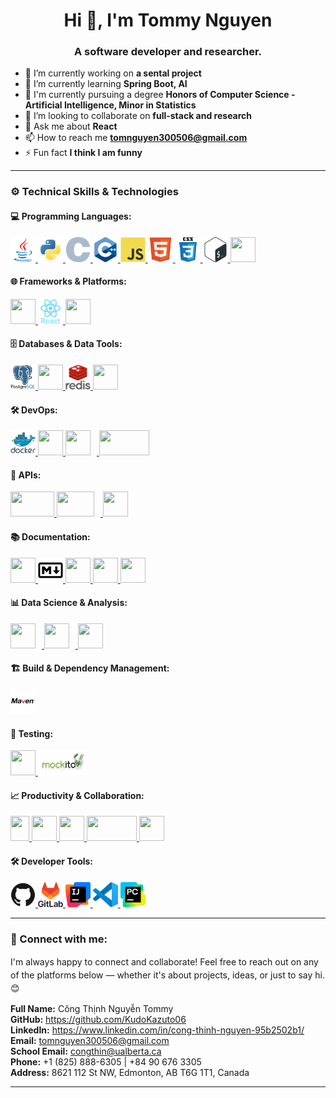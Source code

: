 <h1 align="center">Hi 👋, I'm Tommy Nguyen</h1>
<h3 align="center">A software developer and researcher.</h3>

- 🔭 I’m currently working on **a sental project**  
- 🌱 I’m currently learning **Spring Boot, AI**  
- 📜 I'm currently pursuing a degree **Honors of Computer Science - Artificial Intelligence, Minor in Statistics**  
- 👯 I’m looking to collaborate on **full-stack and research**  
- 💬 Ask me about **React**  
- 📫 How to reach me **tomnguyen300506@gmail.com**  
- ⚡ Fun fact **I think I am funny**  

---

<h3 align="left">⚙️ Technical Skills & Technologies </h3>
<h4 align="left">💻 Programming Languages: </h4>
<p>
  <a href="https://www.oracle.com/java/technologies/javase/jdk17-archive-downloads.html">
    <img src="https://raw.githubusercontent.com/devicons/devicon/master/icons/java/java-original.svg" width="40" height="40"/>
  </a>
  <a href="https://www.python.org/downloads/">
    <img src="https://raw.githubusercontent.com/devicons/devicon/master/icons/python/python-original.svg" width="40" height="40"/>
  </a>
  <a href="https://www.geeksforgeeks.org/c/c-programming-language/">
    <img src="https://raw.githubusercontent.com/devicons/devicon/master/icons/c/c-original.svg" width="40" height="40"/>
  </a>
  <a href="https://www.w3schools.com/cpp/">
    <img src="https://raw.githubusercontent.com/devicons/devicon/master/icons/cplusplus/cplusplus-original.svg" width="40" height="40"/>
  </a>
  <a href="https://www.w3schools.com/js/">
    <img src="https://raw.githubusercontent.com/devicons/devicon/master/icons/javascript/javascript-original.svg" width="40" height="40"/>
  </a>
  <a href="https://www.w3schools.com/html/">
    <img src="https://raw.githubusercontent.com/devicons/devicon/master/icons/html5/html5-original.svg" width="40" height="40"/>
  </a>
  <a href="https://www.w3schools.com/css/">
    <img src="https://raw.githubusercontent.com/devicons/devicon/master/icons/css3/css3-original-wordmark.svg" width="40" height="40"/>
  </a>    
  <a href="https://www.gnu.org/software/bash/">
    <img src="https://raw.githubusercontent.com/devicons/devicon/master/icons/bash/bash-original.svg" width="40" height="40"/>
  </a>
  <a href="https://www.r-project.org/">
    <img src="https://upload.wikimedia.org/wikipedia/commons/1/1b/R_logo.svg" width="40" height="40"/>
  </a>
</p>

<h4 align="left">🌐 Frameworks & Platforms:</h4>
<p>
  <a href="https://spring.io/projects/spring-boot">
    <img src="https://www.vectorlogo.zone/logos/springio/springio-icon.svg" width="40" height="40"/>
  </a>
  <a href="https://react.dev/">
    <img src="https://raw.githubusercontent.com/devicons/devicon/master/icons/react/react-original-wordmark.svg" width="40" height="40"/>
  </a>
  <a href="https://vite.dev/">
    <img src="https://vitejs.dev/logo.svg" width="40" height="40"/>
  </a>
</p>

<h4 align="left">🗄️ Databases & Data Tools:</h4>
<p>
  <a href="https://www.postgresql.org/">
    <img src="https://raw.githubusercontent.com/devicons/devicon/master/icons/postgresql/postgresql-original-wordmark.svg" width="40" height="40"/>
  </a>
  <a href="https://firebase.google.com/">
    <img src="https://www.vectorlogo.zone/logos/firebase/firebase-icon.svg" width="40" height="40"/>
  </a>
  <a href="https://redis.io/">
    <img src="https://raw.githubusercontent.com/devicons/devicon/master/icons/redis/redis-original-wordmark.svg" width="40" height="40"/>
  </a>
  <a href="https://www.liquibase.com/">
    <img src="https://pic.vsixhub.com/d5/ba/adito.liquibase-integration-logo.webp" width="40" height="40"/>
  </a>
</p>

<h4 align="left">🛠️ DevOps:</h4>
<p>
  <a href="https://www.docker.com/">
    <img src="https://raw.githubusercontent.com/devicons/devicon/master/icons/docker/docker-original-wordmark.svg" width="40" height="40"/>
  </a>
  <a href="https://kafka.apache.org/">
    <img src="https://www.svgrepo.com/show/353950/kafka.svg" width="40" height="40"/>
  </a>
  <a href="https://www.keycloak.org/">
    <img src="https://upload.wikimedia.org/wikipedia/commons/2/29/Keycloak_Logo.png" width="40" height="40" style="margin-right:10px"/>
  </a>
  <a href="https://zookeeper.apache.org/">
    <img src="https://upload.wikimedia.org/wikipedia/commons/thumb/7/77/Apache_ZooKeeper_logo.svg/1200px-Apache_ZooKeeper_logo.svg.png" width="80" height="40"/>
  </a>
</p>

<h4 align="left">🔌 APIs:</h4>
<p>
  <a href="https://www.geeksforgeeks.org/node-js/rest-api-introduction/">
    <img src="https://miro.medium.com/v2/resize:fit:440/1*J3G3akaMpUOLegw0p0qthA.png" width="70" height="40">
  </a>
  <a href="https://www.geeksforgeeks.org/java/spring-cloud-gateway/">
    <img src="https://www.clipartmax.com/png/full/195-1955230_cloud-gateway-spring-cloud-contract-logo.png" width="60" height="40" style="margin-right:10px"/>
  </a>
  <a href="https://grpc.io/">
    <img src="https://grpc.io/img/logos/grpc-icon-color.png" width="40" height="40"/>
  </a>
</p>

<h4 align="left">📚 Documentation:</h4>
<p>
  <a href="https://docs.google.com/">
    <img src="https://cdn-icons-png.flaticon.com/512/5968/5968517.png" width="40" height="40"/>
  </a>
  <a href="https://www.markdownguide.org/getting-started/">
    <img src="https://raw.githubusercontent.com/devicons/devicon/master/icons/markdown/markdown-original.svg" width="40" height="40"/>
  </a>
  <a href="https://swagger.io/">
    <img src="https://raw.githubusercontent.com/marwin1991/profile-technology-icons/refs/heads/main/icons/swagger.png" width="40" height="40" />
  </a>
  <a href="https://www.postman.com/">
    <img src="https://www.vectorlogo.zone/logos/getpostman/getpostman-icon.svg" width="40" height="40"/>
  </a>
  <a href="https://insomnia.rest/">
    <img src="https://icons.iconarchive.com/icons/papirus-team/papirus-apps/256/insomnia-icon.png" width="40" height="40"/>
  </a>
</p>

<h4 align="left">📊 Data Science & Analysis:</h4>
<p>
  <a href="https://numpy.org/">
    <img src="https://cdn.freelogovectors.net/wp-content/uploads/2022/07/numpy-logo-freelogovectors.net_.png" width="40" height="40" style="margin-right:10px"/>
  </a>
  <a href="https://matplotlib.org/">
    <img src="https://matplotlib.org/_static/images/documentation.svg" width="40" height="40" style="margin-right:10px"/>
  </a>
  <a href="https://www.ibm.com/products/spss">
    <img src="https://www.buyalicence.com/wp-content/uploads/2019/03/ibm-spss-icon.png" width="40" height="40"/>
  </a>
</p>

<h4 align="left">🏗️ Build & Dependency Management:</h4>
<p>
  <a href="https://maven.apache.org/">
    <img src="https://raw.githubusercontent.com/devicons/devicon/master/icons/maven/maven-original-wordmark.svg" width="40" height="40"/>
  </a>
</p>

<h4 align="left">🧪 Testing:</h4>
<p>
  <a href="https://junit.org/">
    <img src="https://junit.org/junit5/assets/img/junit5-logo.png" width="40" height="40"/>
  </a>
  <a href="https://site.mockito.org/">
  <img src="https://raw.githubusercontent.com/mockito/mockito/main/config/javadoc/resources/org/mockito/logo.png" width="80" height="40"/>
  </a>
</p>

<h4 align="left">📈 Productivity & Collaboration:</h4>
<p>
  <a href="https://docs.google.com/spreadsheets/">
    <img src="https://upload.wikimedia.org/wikipedia/commons/thumb/3/30/Google_Sheets_logo_%282014-2020%29.svg/1498px-Google_Sheets_logo_%282014-2020%29.svg.png" width="30" height="40"/>
  </a>
  <a href="https://canva.com/">
    <img src="https://static.vecteezy.com/system/resources/previews/048/759/334/non_2x/canva-transparent-icon-free-png.png" width="40" height="40"/>
  </a>
  <a href="https://www.figma.com/">
    <img src="https://www.vectorlogo.zone/logos/figma/figma-icon.svg" width="40" height="40"/>
  </a>
  <a href="https://www.atlassian.com/software/jira">
    <img src="https://upload.wikimedia.org/wikipedia/commons/thumb/8/8a/Jira_Logo.svg/2560px-Jira_Logo.svg.png" width="80" height="40"/>
  </a>
  <a href="https://www.sourcetreeapp.com/">
    <img src="https://cdn4.iconfinder.com/data/icons/logos-and-brands/512/313_Sourcetree_logo-512.png" width="40" height="40">
  </a>
</p>

<h4 align="left">🛠️ Developer Tools:</h4>
<p>
  <a href="https://github.com/">
  <img src="https://raw.githubusercontent.com/devicons/devicon/master/icons/github/github-original.svg" width="40" height="40"/>
  </a>
  <a href="https://about.gitlab.com/">
  <img src="https://raw.githubusercontent.com/devicons/devicon/master/icons/gitlab/gitlab-original-wordmark.svg" width="40" height="40"/>
  </a>
  <a href="https://www.jetbrains.com/idea/">
  <img src="https://raw.githubusercontent.com/devicons/devicon/master/icons/intellij/intellij-original.svg" width="40" height="40"/>
  </a>
  <a href="https://code.visualstudio.com/">
  <img src="https://raw.githubusercontent.com/devicons/devicon/master/icons/vscode/vscode-original.svg" width="40" height="40"/>
  </a>
  <a href="https://www.jetbrains.com/pycharm/">
  <img src="https://raw.githubusercontent.com/devicons/devicon/master/icons/pycharm/pycharm-original.svg" width="40" height="40"/>
  </a>
</p>

---

<h3 align="left">🤝 Connect with me: </h3>
<p align="left" style="font-size:14px; max-width:600px; line-height:1.5;">
  I'm always happy to connect and collaborate! Feel free to reach out on any of the platforms below — whether it's about projects, ideas, or just to say hi. 😊
</p>

<ul style="list-style:none; padding-left:0; font-size:14px; max-width:600px;">
  <li><strong>Full Name:</strong> Công Thịnh Nguyễn Tommy </li>
  <li><strong>GitHub:</strong> <a href="https://github.com/KudoKazuto06" target="_blank">https://github.com/KudoKazuto06</a></li>
  <li><strong>LinkedIn:</strong> <a href="https://www.linkedin.com/in/cong-thinh-nguyen-95b2502b1/" target="_blank">https://www.linkedin.com/in/cong-thinh-nguyen-95b2502b1/</a></li>
  <li><strong>Email:</strong> <a href="https://mail.google.com/mail/?view=cm&to=tomnguyen300506@gmail.com">tomnguyen300506@gmail.com</a></li>
  <li><strong>School Email:</strong> <a href="https://mail.google.com/mail/?view=cm&to=congthin@ualberta.ca">congthin@ualberta.ca</a></li>
  <li><strong>Phone:</strong> +1 (825) 888-6305 | +84 90 676 3305 </li>
  <li><strong>Address:</strong> 8621 112 St NW, Edmonton, AB T6G 1T1, Canada</li>
</ul>

---
